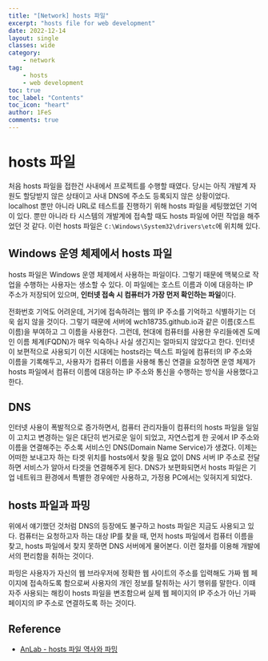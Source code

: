 ```yaml
---
title: "[Network] hosts 파일"
excerpt: "hosts file for web development"
date: 2022-12-14
layout: single
classes: wide
category:
    - network
tag:
    - hosts
    - web development
toc: true
toc_label: "Contents"
toc_icon: "heart"
author: 1FeS
comments: true
---
```


# hosts 파일

처음 hosts 파일을 접한건 사내에서 프로젝트를 수행할 때였다. 당시는 아직 개발계 자원도 할당받지 않은 상태이고 사내 DNS에 주소도 등록되지 않은 상황이었다. localhost 뿐만 아니라 URL로 테스트를 진행하기 위해 hosts 파일을 세팅했었던 기억이 있다. 뿐만 아니라 타 시스템의 개발계에 접속할 때도 hosts 파일에 어떤 작업을 해주었던 것 같다. 이런 hosts 파일은 `C:\Windows\System32\drivers\etc`에 위치해 있다.

## Windows 운영 체제에서 hosts 파일

hosts 파일은 Windows 운영 체제에서 사용하는 파일이다. 그렇기 때문에 맥북으로 작업을 수행하는 사용자는 생소할 수 있다. 이 파일에는 호스트 이름과 이에 대응하는 IP 주소가 저장되어 있으며, **인터넷 접속 시 컴퓨터가 가장 먼저 확인하는 파일**이다. 

전화번호 기억도 어려운데, 거기에 접속하려는 웹의 IP 주소를 기억하고 식별하기는 더욱 쉽지 않을 것이다. 그렇기 때문에 서버에 wch18735.github.io과 같은 이름(호스트 이름)을 부여하고 그 이름을 사용한다. 그런데, 현대에 컴퓨터를 사용한 우리들에겐 도메인 이름 체계(FQDN)가 매우 익숙하나 사실 생긴지는 얼마되지 않았다고 한다. 인터넷이 보편적으로 사용되기 이전 시대에는 hosts라는 텍스트 파일에 컴퓨터의 IP 주소와 이름을 기록해두고, 사용자가 컴퓨터 이름을 사용해 통신 연결을 요청하면 운영 체제가 hosts 파일에서 컴퓨터 이름에 대응하는 IP 주소와 통신을 수행하는 방식을 사용했다고 한다.

## DNS

인터넷 사용이 폭발적으로 증가하면서, 컴퓨터 관리자들이 컴퓨터의 hosts 파일을 일일이 고치고 변경하는 일은 대단히 번거로운 일이 되었고, 자연스럽게 한 곳에서 IP 주소와 이름을 연결해주는 주소록 서비스인 DNS(Domain Name Service)가 생겼다. 이제는 어떠한 보내고자 하는 타겟 위치를 hosts에서 찾을 필요 없이 DNS 서버 IP 주소로 전달하면 서비스가 알아서 타겟을 연결해주게 된다. DNS가 보편화되면서 hosts 파일은 기업 네트워크 환경에서 특별한 경우에만 사용하고, 가정용 PC에서는 잊혀지게 되었다.

## hosts 파일과 파밍

위에서 얘기했던 것처럼 DNS의 등장에도 불구하고 hosts 파일은 지금도 사용되고 있다. 컴퓨터는 요청하고자 하는 대상 IP를 찾을 때, 먼저 hosts 파일에서 컴퓨터 이름을 찾고, hosts 파일에서 찾지 못하면 DNS 서버에게 물어본다. 이런 절차를 이용해 개발에서의 편리함을 취하는 것이다. 

파밍은 사용자가 자신의 웹 브라우저에 정확한 웹 사이트의 주소를 입력해도 가짜 웹 페이지에 접속하도록 함으로써 사용자의 개인 정보를 탈취하는 사기 행위를 말한다. 이때 자주 사용되는 해킹이 hosts 파일을 변조함으써 실제 웹 페이지의 IP 주소가 아닌 가짜 페이지의 IP 주소로 연결하도록 하는 것이다.

## Reference

- [AnLab - hosts 파일 역사와 파밍](https://help.ahnlab.com/astx/1.0/ko_kr/start.htm#view_hosts_file.htm)